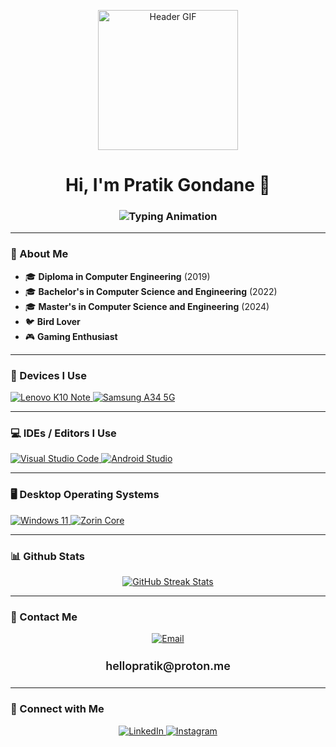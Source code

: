 <p align="center">
  <img style="width:14rem; height:auto" src="https://64.media.tumblr.com/tumblr_lr2m4lYdhY1qlr140o1_500.gif" alt="Header GIF"/>
</p>

<h1 align="center">Hi, I'm Pratik Gondane 👋</h1>
<h3 align="center">
  <img src="https://readme-typing-svg.demolab.com?font=Fira+Code&weight=600&size=24&duration=4000&pause=500&color=3FDBF8&background=FFFFFF00&center=true&vCenter=true&width=435&lines=Welcome+to+my+profile;Passionate+about+Mobile+OS;Always+Exploring+New+Tech!" alt="Typing Animation"/>
</h3>

---

### 🚀 About Me
- 🎓 **Diploma in Computer Engineering** (2019)  
- 🎓 **Bachelor's in Computer Science and Engineering** (2022)  
- 🎓 **Master's in Computer Science and Engineering** (2024)  
- 🐦 **Bird Lover**  
- 🎮 **Gaming Enthusiast**  

---

### 📱 Devices I Use
<p align="center">
  <div>
    <a href="https://lenovomobilesupport.lenovo.com/in/en/products/phones/k-series/k10-note">
      <img src="http://img.shields.io/badge/Lenovo%20K10%20Note-ff0505?style=flat-square&logo=Lenovo&logoColor=FFFFFF&labelColor=0595ff" alt="Lenovo K10 Note"/>
    </a>
    <a href="https://www.samsung.com/uk/smartphones/galaxy-a/galaxy-a34-5g-lime-256gb-sm-a346blgeeub/">
      <img src="http://img.shields.io/badge/Samsung%20A34%205G-0595ff?style=flat-square&logo=Samsung&logoColor=FFFFFF&labelColor=4F4F4F" alt="Samsung A34 5G"/>
    </a>
  </div>
</p>

---

### 💻 IDEs / Editors I Use
<p align="center">
  <div>
    <a href="https://code.visualstudio.com/" target="_blank">
      <img src="http://img.shields.io/static/v1?style=for-the-badge&message=Visual%20Studio%20Code&color=eeeeee&logo=VisualStudioCode&logoColor=0078D6&label=" alt="Visual Studio Code"/>
    </a>
    <a href="https://developer.android.com/studio" target="_blank">
      <img src="http://img.shields.io/static/v1?style=for-the-badge&message=Android%20Studio&color=eeeeee&logo=AndroidStudio&logoColor=000000&label=" alt="Android Studio"/>
    </a>
  </div>
</p>

---

### 🖥️ Desktop Operating Systems
<p align="center">
  <div>
    <a href="https://www.microsoft.com/en-us/windows" target="_blank">
      <img src="http://img.shields.io/static/v1?style=for-the-badge&message=Windows%2011&color=eeeeee&logo=Windows&logoColor=0078D6&label=" alt="Windows 11"/>
    </a>
    <a href="https://zorin.com/os/" target="_blank">
      <img src="http://img.shields.io/static/v1?style=for-the-badge&message=Zorin%20Core&color=eeeeee&logo=zorin&logoColor=blue&label=" alt="Zorin Core"/>
    </a>
  </div>
</p>

---

### 📊 Github Stats
<p align="center">
  <a href="https://github.com/helllopratik">
    <img src="https://github-readme-streak-stats.herokuapp.com/?user=helllopratik&theme=material-palenight" alt="GitHub Streak Stats"/>
  </a>
</p>

---

### 📧 Contact Me
<p align="center">
  <a href="mailto:hellopratik@proton.me" target="_blank">
    <img src="https://img.shields.io/badge/Email-0078D4?style=for-the-badge&logo=gmail&logoColor=white" alt="Email"/>
  </a>
</p>

<h4 align="center" style="font-size: 18px; font-weight: 600;">hellopratik@proton.me</h4>

---

### 💬 Connect with Me
<p align="center">
  <a href="https://www.linkedin.com/in/pratik-gondane-758474196/" target="_blank">
    <img src="https://img.shields.io/badge/Linked%20In-0A66C2.svg?style=for-the-badge&logo=linkedin&logoColor=white" alt="LinkedIn"/>
  </a>
  <a href="https://www.instagram.com/hellopratik" target="_blank">
    <img src="https://img.shields.io/badge/Instagram-purple.svg?style=for-the-badge&logo=instagram&logoColor=white" alt="Instagram"/>
  </a>
</p>
